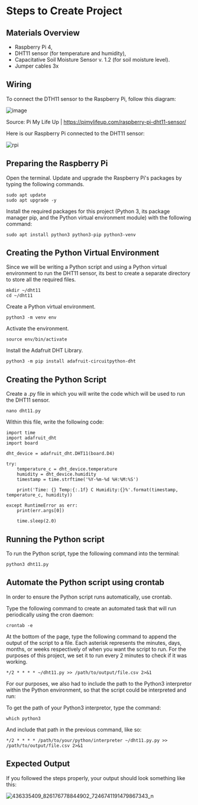 # Steps to Create Project

## Materials Overview
- Raspberry Pi 4,
- DHT11 sensor (for temperature and humidity),
- Capacitative Soil Moisture Sensor v. 1.2 (for soil moisture level).
- Jumper cables 3x

## Wiring
To connect the DTH11 sensor to the Raspberry Pi, follow this diagram:

![image](https://github.com/AyeshaUllah/UnixGreenhouse/assets/123969109/514b1aa4-6d48-4fc2-811e-362775913bf6)

Source: Pi My Life Up | https://pimylifeup.com/raspberry-pi-dht11-sensor/

Here is our Raspberry Pi connected to the DHT11 sensor:

![rpi](https://github.com/AyeshaUllah/UnixGreenhouse/assets/123969109/0c7721c5-6e23-4a0c-84ec-4bf786d446ee)

## Preparing the Raspberry Pi
Open the terminal. Update and upgrade the Raspberry Pi's packages by typing the following commands.
```
sudo apt update
sudo apt upgrade -y
```

Install the required packages for this project (Python 3, its package manager pip, and the Python virtual environment module) with the following command:
```
sudo apt install python3 python3-pip python3-venv
```

## Creating the Python Virtual Environment
Since we will be writing a Python script and using a Python virtual environment to run the DHT11 sensor, its best to create a separate directory to store all the required files.
```
mkdir ~/dht11
cd ~/dht11
```

Create a Python virtual environment.
```
python3 -m venv env
```

Activate the environment.
```
source env/bin/activate
```

Install the Adafruit DHT Library.
```
python3 -m pip install adafruit-circuitpython-dht
```

## Creating the Python Script
Create a .py file in which you will write the code which will be used to run the DHT11 sensor.
```
nano dht11.py
```

Within this file, write the following code:
```
import time
import adafruit_dht
import board

dht_device = adafruit_dht.DHT11(board.D4)

try:
    temperature_c = dht_device.temperature
    humidity = dht_device.humidity
    timestamp = time.strftime('%Y-%m-%d %H:%M:%S')

    print('Time: {} Temp:{:.1f} C Humidity:{}%'.format(timestamp, temperature_c, humidity))

except RuntimeError as err:
    print(err.args[0])

    time.sleep(2.0)
```

## Running the Python script
To run the Python script, type the following command into the terminal:
```
python3 dht11.py
```

## Automate the Python script using crontab
In order to ensure the Python script runs automatically, use crontab. 

Type the following command to create an automated task that will run periodically using the cron daemon:
```
crontab -e
```

At the bottom of the page, type the following command to append the output of the script to a file. Each asterisk represents the minutes, days, months, or weeks respectively of when you want the script to run. For the purposes of this project, we set it to run every 2 minutes to check if it was working.
```
*/2 * * * * ~/dht11.py >> /path/to/output/file.csv 2>&1
```

For our purposes, we also had to include the path to the Python3 interpretor within the Python environment, so that the script could be interpreted and run: 

To get the path of your Python3 interpretor, type the command:
```
which python3
```

And include that path in the previous command, like so: 

```
*/2 * * * * /path/to/your/python/interpreter ~/dht11.py.py >> /path/to/output/file.csv 2>&1
```
## Expected Output
If you followed the steps properly, your output should look something like this:

![436335409_826176778844902_7246741191479867343_n](https://github.com/AyeshaUllah/UnixGreenhouse/assets/130682851/ced8a7cf-0c77-4539-8bd6-86b13d72ed21)
